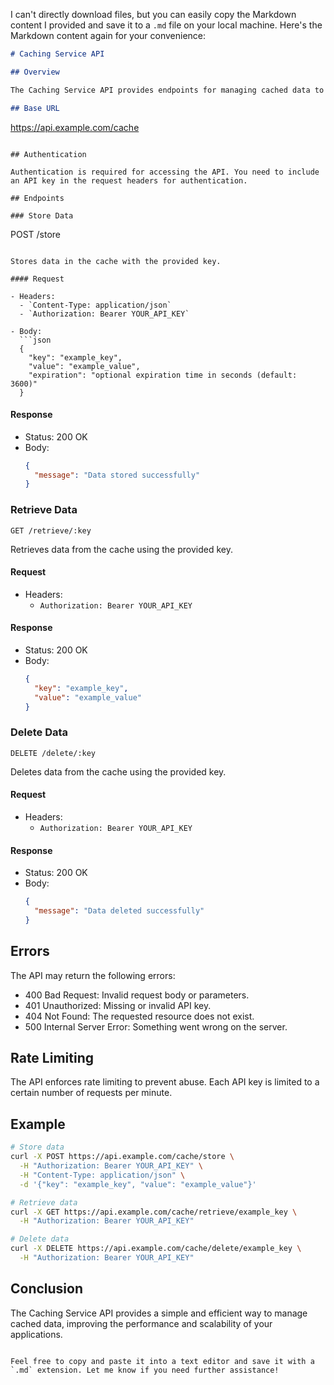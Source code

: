 I can't directly download files, but you can easily copy the Markdown content I provided and save it to a `.md` file on your local machine. Here's the Markdown content again for your convenience:

```markdown
# Caching Service API

## Overview

The Caching Service API provides endpoints for managing cached data to improve the performance and scalability of your applications. It allows you to store and retrieve data efficiently using key-value pairs.

## Base URL

```
https://api.example.com/cache
```

## Authentication

Authentication is required for accessing the API. You need to include an API key in the request headers for authentication.

## Endpoints

### Store Data

```
POST /store
```

Stores data in the cache with the provided key.

#### Request

- Headers:
  - `Content-Type: application/json`
  - `Authorization: Bearer YOUR_API_KEY`

- Body:
  ```json
  {
    "key": "example_key",
    "value": "example_value",
    "expiration": "optional expiration time in seconds (default: 3600)"
  }
  ```

#### Response

- Status: 200 OK
- Body:
  ```json
  {
    "message": "Data stored successfully"
  }
  ```

### Retrieve Data

```
GET /retrieve/:key
```

Retrieves data from the cache using the provided key.

#### Request

- Headers:
  - `Authorization: Bearer YOUR_API_KEY`

#### Response

- Status: 200 OK
- Body:
  ```json
  {
    "key": "example_key",
    "value": "example_value"
  }
  ```

### Delete Data

```
DELETE /delete/:key
```

Deletes data from the cache using the provided key.

#### Request

- Headers:
  - `Authorization: Bearer YOUR_API_KEY`

#### Response

- Status: 200 OK
- Body:
  ```json
  {
    "message": "Data deleted successfully"
  }
  ```

## Errors

The API may return the following errors:

- 400 Bad Request: Invalid request body or parameters.
- 401 Unauthorized: Missing or invalid API key.
- 404 Not Found: The requested resource does not exist.
- 500 Internal Server Error: Something went wrong on the server.

## Rate Limiting

The API enforces rate limiting to prevent abuse. Each API key is limited to a certain number of requests per minute.

## Example

```bash
# Store data
curl -X POST https://api.example.com/cache/store \
  -H "Authorization: Bearer YOUR_API_KEY" \
  -H "Content-Type: application/json" \
  -d '{"key": "example_key", "value": "example_value"}'

# Retrieve data
curl -X GET https://api.example.com/cache/retrieve/example_key \
  -H "Authorization: Bearer YOUR_API_KEY"

# Delete data
curl -X DELETE https://api.example.com/cache/delete/example_key \
  -H "Authorization: Bearer YOUR_API_KEY"
```

## Conclusion

The Caching Service API provides a simple and efficient way to manage cached data, improving the performance and scalability of your applications.
```

Feel free to copy and paste it into a text editor and save it with a `.md` extension. Let me know if you need further assistance!